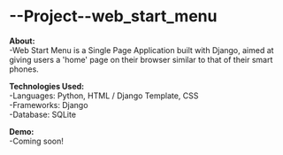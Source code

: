 # --Project--web_start_menu

<strong>About:</strong></br>
-Web Start Menu is a Single Page Application built with Django, aimed at giving users a 'home' page on their browser similar to that of their smart phones.

<strong>Technologies Used:</strong></br>
-Languages: Python, HTML / Django Template, CSS</br>
-Frameworks: Django</br>
-Database: SQLite</br>

<strong>Demo:</strong></br>
-Coming soon!</br>
